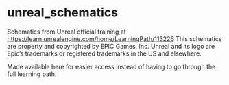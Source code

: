 # unreal_schematics
Schematics from Unreal official training at https://learn.unrealengine.com/home/LearningPath/113226
This schematics are property and copyrighted by EPIC Games, Inc. Unreal and its logo are Epic’s trademarks or registered trademarks in the US and elsewhere.

Made available here for easier access instead of having to go through the full learning path.
